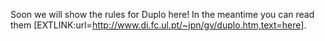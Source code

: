 Soon we will show the rules for Duplo here! In the meantime you can read them [EXTLINK:url=http://www.di.fc.ul.pt/~jpn/gv/duplo.htm,text=here].